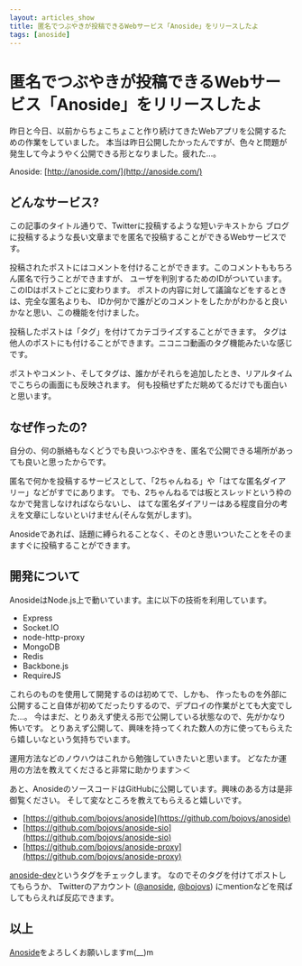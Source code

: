 ```yaml
---
layout: articles_show
title: 匿名でつぶやきが投稿できるWebサービス「Anoside」をリリースしたよ
tags: [anoside]
---
```


# 匿名でつぶやきが投稿できるWebサービス「Anoside」をリリースしたよ

昨日と今日、以前からちょこちょこと作り続けてきたWebアプリを公開するための作業をしていました。
本当は昨日公開したかったんですが、色々と問題が発生して今ようやく公開できる形となりました。疲れた…。

Anoside: [http://anoside.com/](http://anoside.com/)


## どんなサービス?

この記事のタイトル通りで、Twitterに投稿するような短いテキストから
ブログに投稿するような長い文章までを匿名で投稿することができるWebサービスです。

投稿されたポストにはコメントを付けることができます。このコメントももちろん匿名で行うことができますが、
ユーザを判別するためのIDがついています。このIDはポストごとに変わります。
ポストの内容に対して議論などをするときは、完全な匿名よりも、
IDか何かで誰がどのコメントをしたかがわかると良いかなと思い、この機能を付けました。

投稿したポストは「タグ」を付けてカテゴライズすることができます。
タグは他人のポストにも付けることができます。ニコニコ動画のタグ機能みたいな感じです。

ポストやコメント、そしてタグは、誰かがそれらを追加したとき、リアルタイムでこちらの画面にも反映されます。
何も投稿せずただ眺めてるだけでも面白いと思います。


## なぜ作ったの?

自分の、何の脈絡もなくどうでも良いつぶやきを、匿名で公開できる場所があっても良いと思ったからです。

匿名で何かを投稿するサービスとして、「2ちゃんねる」や「はてな匿名ダイアリー」などがすでにあります。
でも、2ちゃんねるでは板とスレッドという枠のなかで発言しなければならないし、
はてな匿名ダイアリーはある程度自分の考えを文章にしないといけません(そんな気がします)。

Anosideであれば、話題に縛られることなく、そのとき思いついたことをそのまますぐに投稿することができます。


## 開発について

AnosideはNode.js上で動いています。主に以下の技術を利用しています。

* Express
* Socket.IO
* node-http-proxy
* MongoDB
* Redis
* Backbone.js
* RequireJS

これらのものを使用して開発するのは初めてで、しかも、
作ったものを外部に公開すること自体が初めてだったりするので、デプロイの作業がとても大変でした…。
今はまだ、とりあえず使える形で公開している状態なので、先がかなり怖いです。
とりあえず公開して、興味を持ってくれた数人の方に使ってもらえたら嬉しいなという気持ちでいます。

運用方法などのノウハウはこれから勉強していきたいと思います。
どなたか運用の方法を教えてくださると非常に助かります＞＜

あと、AnosideのソースコードはGitHubに公開しています。興味のある方は是非御覧ください。
そして変なところを教えてもらえると嬉しいです。

* [https://github.com/bojovs/anoside](https://github.com/bojovs/anoside)
* [https://github.com/bojovs/anoside-sio](https://github.com/bojovs/anoside-sio)
* [https://github.com/bojovs/anoside-proxy](https://github.com/bojovs/anoside-proxy)

[anoside-dev](http://anoside.com/t/anoside-dev)というタグをチェックします。
なのでそのタグを付けてポストしてもらうか、
Twitterのアカウント ([@anoside](https://twitter.com/anoside), [@bojovs](https://twitter.com/bojovs)) 
にmentionなどを飛ばしてもらえれば反応できます。


## 以上

[Anoside](http://anoside.com/)をよろしくお願いしますm(__)m
